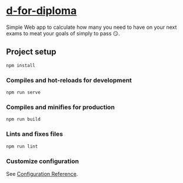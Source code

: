 # [d-for-diploma](https://d-for-diploma.vercel.app/#/exams)

Simple Web app to calculate how many you need to have on your next exams to meat your goals of simply to pass 😏.

## Project setup
```
npm install
```

### Compiles and hot-reloads for development
```
npm run serve
```

### Compiles and minifies for production
```
npm run build
```

### Lints and fixes files
```
npm run lint
```

### Customize configuration
See [Configuration Reference](https://cli.vuejs.org/config/).
